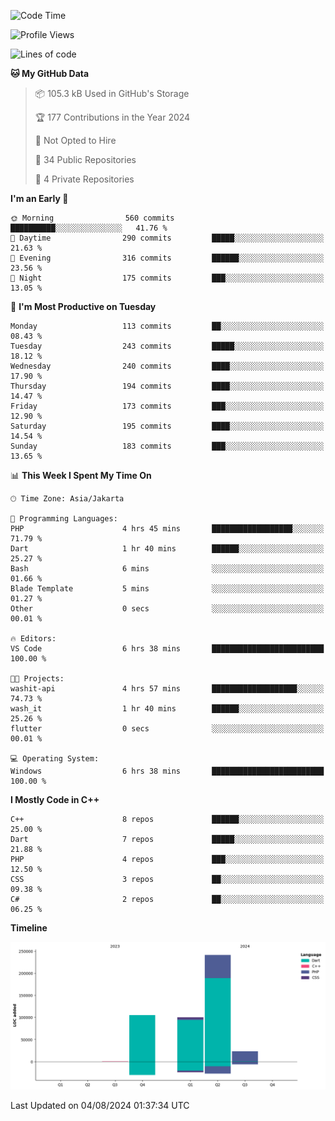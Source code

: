 <!--START_SECTION:waka-->
![Code Time](http://img.shields.io/badge/Code%20Time-148%20hrs%2043%20mins-blue)

![Profile Views](http://img.shields.io/badge/Profile%20Views-11-blue)

![Lines of code](https://img.shields.io/badge/From%20Hello%20World%20I%27ve%20Written-470.0%20thousand%20lines%20of%20code-blue)

**🐱 My GitHub Data** 

> 📦 105.3 kB Used in GitHub's Storage 
 > 
> 🏆 177 Contributions in the Year 2024
 > 
> 🚫 Not Opted to Hire
 > 
> 📜 34 Public Repositories 
 > 
> 🔑 4 Private Repositories 
 > 
**I'm an Early 🐤** 

```text
🌞 Morning                560 commits         ██████████░░░░░░░░░░░░░░░   41.76 % 
🌆 Daytime                290 commits         █████░░░░░░░░░░░░░░░░░░░░   21.63 % 
🌃 Evening                316 commits         ██████░░░░░░░░░░░░░░░░░░░   23.56 % 
🌙 Night                  175 commits         ███░░░░░░░░░░░░░░░░░░░░░░   13.05 % 
```
📅 **I'm Most Productive on Tuesday** 

```text
Monday                   113 commits         ██░░░░░░░░░░░░░░░░░░░░░░░   08.43 % 
Tuesday                  243 commits         █████░░░░░░░░░░░░░░░░░░░░   18.12 % 
Wednesday                240 commits         ████░░░░░░░░░░░░░░░░░░░░░   17.90 % 
Thursday                 194 commits         ████░░░░░░░░░░░░░░░░░░░░░   14.47 % 
Friday                   173 commits         ███░░░░░░░░░░░░░░░░░░░░░░   12.90 % 
Saturday                 195 commits         ████░░░░░░░░░░░░░░░░░░░░░   14.54 % 
Sunday                   183 commits         ███░░░░░░░░░░░░░░░░░░░░░░   13.65 % 
```


📊 **This Week I Spent My Time On** 

```text
🕑︎ Time Zone: Asia/Jakarta

💬 Programming Languages: 
PHP                      4 hrs 45 mins       ██████████████████░░░░░░░   71.79 % 
Dart                     1 hr 40 mins        ██████░░░░░░░░░░░░░░░░░░░   25.27 % 
Bash                     6 mins              ░░░░░░░░░░░░░░░░░░░░░░░░░   01.66 % 
Blade Template           5 mins              ░░░░░░░░░░░░░░░░░░░░░░░░░   01.27 % 
Other                    0 secs              ░░░░░░░░░░░░░░░░░░░░░░░░░   00.01 % 

🔥 Editors: 
VS Code                  6 hrs 38 mins       █████████████████████████   100.00 % 

🐱‍💻 Projects: 
washit-api               4 hrs 57 mins       ███████████████████░░░░░░   74.73 % 
wash_it                  1 hr 40 mins        ██████░░░░░░░░░░░░░░░░░░░   25.26 % 
flutter                  0 secs              ░░░░░░░░░░░░░░░░░░░░░░░░░   00.01 % 

💻 Operating System: 
Windows                  6 hrs 38 mins       █████████████████████████   100.00 % 
```

**I Mostly Code in C++** 

```text
C++                      8 repos             ██████░░░░░░░░░░░░░░░░░░░   25.00 % 
Dart                     7 repos             █████░░░░░░░░░░░░░░░░░░░░   21.88 % 
PHP                      4 repos             ███░░░░░░░░░░░░░░░░░░░░░░   12.50 % 
CSS                      3 repos             ██░░░░░░░░░░░░░░░░░░░░░░░   09.38 % 
C#                       2 repos             ██░░░░░░░░░░░░░░░░░░░░░░░   06.25 % 
```



**Timeline**

![Lines of Code chart](https://raw.githubusercontent.com/PradiptaAhmad/PradiptaAhmad/main/assets/bar_graph.png)


 Last Updated on 04/08/2024 01:37:34 UTC
<!--END_SECTION:waka-->
